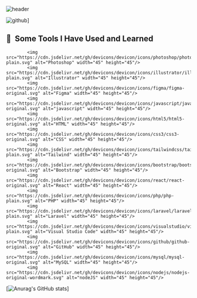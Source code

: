 ![header](https://capsule-render.vercel.app/api?type=waving&color=0:32519b,100:465c99&height=120&section=header&text=Hello%20I'M%20David%20Lorent&fontSize=50&fontColor=ffffff&animation=fadeIn)


<!--
**zowlou/zowlou** is a ✨ _special_ ✨ repository because its `README.md` (this file) appears on your GitHub profile.

Here are some ideas to get you started:

- 🔭 I’m currently working on ...
- 🌱 I’m currently learning ...
- 👯 I’m looking to collaborate on ...
- 🤔 I’m looking for help with ...
- 💬 Ask me about ...
- 📫 How to reach me: ...
- 😄 Pronouns: ...
- ⚡ Fun fact: ...
-->
![github](https://img.shields.io/badge/GitHub-000000?style=for-the-badge&logo=GitHub&logoColor=white)]

<h2> 🚀 &nbsp;Some Tools I Have Used and Learned</h2>
<p align="left">

            <img src="https://cdn.jsdelivr.net/gh/devicons/devicon/icons/photoshop/photoshop-plain.svg" alt="Photoshop" width="45" height="45"/>          
            <img src="https://cdn.jsdelivr.net/gh/devicons/devicon/icons/illustrator/illustrator-plain.svg" alt="Illustrator" width="45" height="45"/>          
            <img src="https://cdn.jsdelivr.net/gh/devicons/devicon/icons/figma/figma-original.svg" alt="Figma" width="45" height="45"/>          
            <img src="https://cdn.jsdelivr.net/gh/devicons/devicon/icons/javascript/javascript-original.svg" alt="javascript" width="45" height="45"/>
            <img src="https://cdn.jsdelivr.net/gh/devicons/devicon/icons/html5/html5-original.svg" alt="HTML" width="45" height="45"/>
            <img src="https://cdn.jsdelivr.net/gh/devicons/devicon/icons/css3/css3-original.svg" alt="CSS" width="45" height="45"/>          
            <img src="https://cdn.jsdelivr.net/gh/devicons/devicon/icons/tailwindcss/tailwindcss-plain.svg" alt="Tailwind" width="45" height="45"/>
            <img src="https://cdn.jsdelivr.net/gh/devicons/devicon/icons/bootstrap/bootstrap-original.svg" alt="Bootstrap" width="45" height="45"/>          
            <img src="https://cdn.jsdelivr.net/gh/devicons/devicon/icons/react/react-original.svg" alt="React" width="45" height="45"/>          
            <img src="https://cdn.jsdelivr.net/gh/devicons/devicon/icons/php/php-plain.svg" alt="PHP" width="45" height="45"/>     
            <img src="https://cdn.jsdelivr.net/gh/devicons/devicon/icons/laravel/laravel-plain.svg" alt="Laravel" width="45" height="45"/>
            <img src="https://cdn.jsdelivr.net/gh/devicons/devicon/icons/visualstudio/visualstudio-plain.svg" alt="Visual Studio Code" width="45" height="45"/>
            <img src="https://cdn.jsdelivr.net/gh/devicons/devicon/icons/github/github-original.svg" alt="GitHub" width="45" height="45"/>
            <img src="https://cdn.jsdelivr.net/gh/devicons/devicon/icons/mysql/mysql-original.svg" alt="MySQL" width="45" height="45"/>
            <img src="https://cdn.jsdelivr.net/gh/devicons/devicon/icons/nodejs/nodejs-original-wordmark.svg" alt="nodeJS" width="45" height="45"/>
          
          

</p>


[![Anurag's GitHub stats](https://github-readme-stats.vercel.app/api?username=zowlou)]
          
